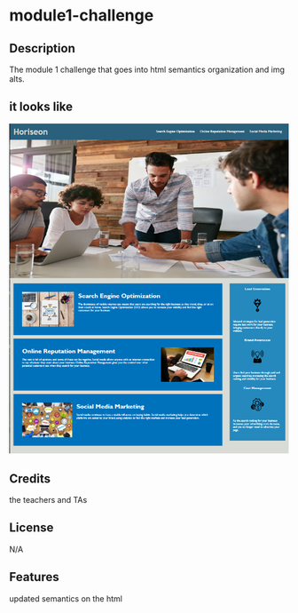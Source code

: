 # module1-challenge

## Description

The module 1 challenge that goes into html semantics organization and img alts.

## it looks like

![what it looks like](./Develop/assets/images/screenshot.png)

## Credits

the teachers and TAs

## License

N/A

## Features

updated semantics on the html
